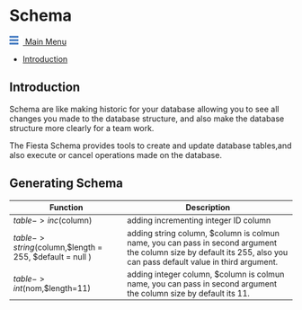 # Schema

[![alt return](https://raw.githubusercontent.com/fiesta-framework/Art/master/Resources/signs.png) Main Menu](https://github.com/fiesta-framework/Docs/tree/3.2/#index)

- [Introduction](#introduction)

## Introduction

Schema are like making historic for your database allowing you to see all changes you made to the database structure, and also make the database structure more clearly for a team work.

The Fiesta Schema provides tools to create and update database tables,and also execute or cancel operations made on the database.

## Generating Schema

| Function                                                | Description                                                                                                                                                          |
|---------------------------------------------------------|----------------------------------------------------------------------------------------------------------------------------------------------------------------------|
| $table->inc($column)                                    | adding incrementing integer ID column                                                                                                                                |
| $table->string($column,$length = 255, $default = null ) | adding string column, $column is colmun name, you can pass in second argument the column size by default its 255, also you can pass default value in third argument. |
| $table->int($nom,$length=11)                            | adding integer column, $column is colmun name, you can pass in second argument the column size by default its 11.                                                    |
    

